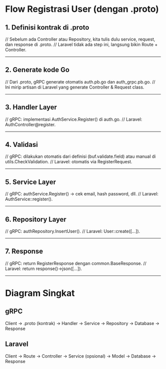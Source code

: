 # Flow Registrasi User (dengan .proto)
## 1. Definisi kontrak di .proto
// Sebelum ada Controller atau Repository, kita tulis dulu service, request, dan response di .proto.
// Laravel tidak ada step ini, langsung bikin Route + Controller.

---

## 2. Generate kode Go
// Dari .proto, gRPC generate otomatis auth.pb.go dan auth_grpc.pb.go.
// Ini mirip artisan di Laravel yang generate Controller & Request class.

---

## 3. Handler Layer
// gRPC: implementasi AuthService.Register() di auth.go.
// Laravel: AuthController@register.

---

## 4. Validasi
// gRPC: dilakukan otomatis dari definisi (buf.validate.field) atau manual di utils.CheckValidation.
// Laravel: otomatis via RegisterRequest.

---

## 5. Service Layer
// gRPC: authService.Register() → cek email, hash password, dll.
// Laravel: AuthService::register().

---

## 6. Repository Layer
// gRPC: authRepository.InsertUser().
// Laravel: User::create([...]).

---

## 7. Response
// gRPC: return RegisterResponse dengan common.BaseResponse.
// Laravel: return response()->json([...]).

--- 

# Diagram Singkat

## gRPC
Client → .proto (kontrak) → Handler → Service → Repository → Database → Response

## Laravel
Client → Route → Controller → Service (opsional) → Model → Database → Response